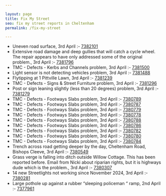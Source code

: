 ```yaml
---

layout: page
title: Fix My Street
seo: fix my street reports in Cheltenham
permalink: /fix-my-street

---
```


<!-- fix_marker starts -->

- Uneven road surface, 3rd April :- [7382101](https://www.fixmystreet.com/report/7382101)
- Extensive road damage and deep gullies that will catch a cycle wheel. The repair appears to have only addressed some of the original problem., 3rd April :- [7381796](https://www.fixmystreet.com/report/7381796)
- TMC - Defects - Kerbs and Channels problem, 3rd April :- [7381500](https://www.fixmystreet.com/report/7381500)
- Light sensor is not detecting vehicles problem, 3rd April :- [7381488](https://www.fixmystreet.com/report/7381488)
- Flytipping at 1 Pittville Lawn, 3rd April :- [7381239](https://www.fixmystreet.com/report/7381239)
- TMC - Defects - Signs & Street Furniture problem, 3rd April :- [7381296](https://www.fixmystreet.com/report/7381296)
- Post or sign leaning slightly (less than 20 degrees) problem, 3rd April :- [7381279](https://www.fixmystreet.com/report/7381279)
- TMC - Defects - Footways Slabs problem, 3rd April :- [7380789](https://www.fixmystreet.com/report/7380789)
- TMC - Defects - Footways Slabs problem, 3rd April :- [7380787](https://www.fixmystreet.com/report/7380787)
- TMC - Defects - Footways Slabs problem, 3rd April :- [7380779](https://www.fixmystreet.com/report/7380779)
- TMC - Defects - Footways Slabs problem, 3rd April :- [7380778](https://www.fixmystreet.com/report/7380778)
- TMC - Defects - Footways Slabs problem, 3rd April :- [7380788](https://www.fixmystreet.com/report/7380788)
- TMC - Defects - Footways Slabs problem, 3rd April :- [7380786](https://www.fixmystreet.com/report/7380786)
- TMC - Defects - Footways Slabs problem, 3rd April :- [7380782](https://www.fixmystreet.com/report/7380782)
- TMC - Defects - Footways Slabs problem, 3rd April :- [7380780](https://www.fixmystreet.com/report/7380780)
- TMC - Defects - Footways Slabs problem, 3rd April :- [7380784](https://www.fixmystreet.com/report/7380784)
- Trench across road getting deeper by the day, Cheltenham Road, Bishops Cleeve, 3rd April :- [7380549](https://www.fixmystreet.com/report/7380549)
- Grass verge is falling into ditch outside Willow Cottage. This has been reported before. Email from Nicki about riparian rights, but it is highways dude which is the problem., 3rd April :- [7380307](https://www.fixmystreet.com/report/7380307)
- 14 new Streetlights not working since November 2024, 3rd April :- [7380281](https://www.fixmystreet.com/report/7380281)
- Large pothole up against a rubber “sleeping policeman “ ramp, 2nd April :- [7377961](https://www.fixmystreet.com/report/7377961)

<!-- fix_marker ends -->